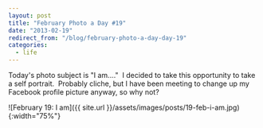 ```yaml
---
layout: post
title: "February Photo a Day #19"
date: "2013-02-19"
redirect_from: "/blog/february-photo-a-day-day-19"
categories:
  - life
---
```


Today's photo subject is "I am...."  I decided to take this opportunity to take a self portrait.  Probably cliche, but I have been meeting to change up my Facebook profile picture anyway, so why not?

![February 19: I am]({{ site.url }}/assets/images/posts/19-feb-i-am.jpg){:width="75%"}
